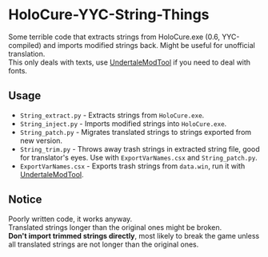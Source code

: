 # HoloCure-YYC-String-Things
Some terrible code that extracts strings from HoloCure.exe (0.6, YYC-compiled) and imports modified strings back. Might be useful for unofficial translation.  
This only deals with texts, use [UndertaleModTool](https://github.com/krzys-h/UndertaleModTool) if you need to deal with fonts.

## Usage
* `String_extract.py` - Extracts strings from `HoloCure.exe`.
* `String_inject.py` - Imports modified strings into `HoloCure.exe`.
* `String_patch.py` - Migrates translated strings to strings exported from new version.
* `String_trim.py` - Throws away trash strings in extracted string file, good for translator's eyes. Use with `ExportVarNames.csx` and `String_patch.py`.
* `ExportVarNames.csx` - Exports trash strings from `data.win`, run it with [UndertaleModTool](https://github.com/krzys-h/UndertaleModTool).

## Notice
Poorly written code, it works anyway.  
Translated strings longer than the original ones might be broken.  
**Don't import trimmed strings directly**, most likely to break the game unless all translated strings are not longer than the original ones.  
